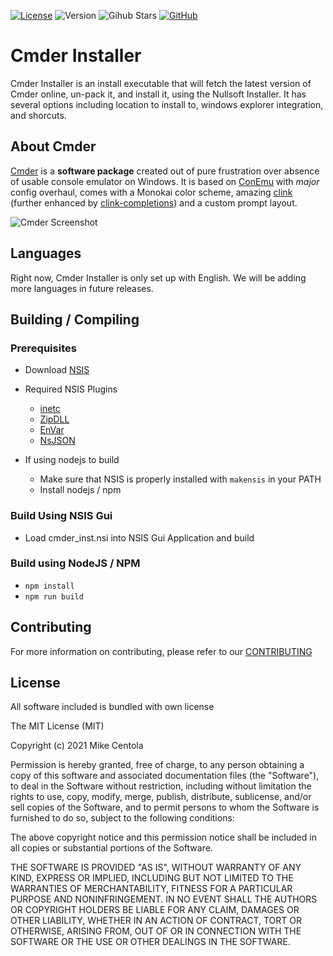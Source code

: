 [![License](https://img.shields.io/github/license/mikecentola/cmder_inst.svg)](https://github.com/mikecentola/cmder_inst/blob/master/LICENSE) ![Version](https://img.shields.io/github/release/mikecentola/cmder_inst.svg) ![Gihub Stars](https://badgen.net/github/stars/mikecentola/cmder_inst)
[![GitHub](https://badgen.net/github/issues/mikecentola/cmder_inst)](https://github.com/appliedengdesign/vscode-gcode-syntax)

# Cmder Installer

Cmder Installer is an install executable that will fetch the latest version of Cmder online, un-pack it, and install it, using the Nullsoft Installer. It has several options including location to install to, windows explorer integration, and shorcuts.

## About Cmder

[Cmder](http://Cmder.net) is a **software package** created out of pure frustration over absence of usable console emulator on Windows. It is based on [ConEmu](https://conemu.github.io/) with *major* config overhaul, comes with a Monokai color scheme, amazing [clink](https://github.com/mridgers/clink) (further enhanced by [clink-completions](https://github.com/vladimir-kotikov/clink-completions)) and a custom prompt layout.

![Cmder Screenshot](http://i.imgur.com/g1nNf0I.png)

## Languages

Right now, Cmder Installer is only set up with English. We will be adding more languages in future releases.

## Building / Compiling

### Prerequisites

- Download [NSIS](http://nsis.sourceforge.net)
- Required NSIS Plugins
  - [inetc](https://nsis.sourceforge.io/Inetc_plug-in)
  - [ZipDLL](https://nsis.sourceforge.io/ZipDLL_plug-in)
  - [EnVar](https://nsis.sourceforge.io/EnVar_plug-in)
  - [NsJSON](https://nsis.sourceforge.io/NsJSON_plug-in)

- If using nodejs to build
  - Make sure that NSIS is properly installed with `makensis` in your PATH
  - Install nodejs / npm
  
### Build Using NSIS Gui

- Load cmder_inst.nsi into NSIS Gui Application and build

### Build using NodeJS / NPM

- `npm install`
- `npm run build`

## Contributing

For more information on contributing, please refer to our [CONTRIBUTING](https://github.com/mikecentola/cmder-inst/blob/master/CONTRIBUTING.md)

## License

All software included is bundled with own license

The MIT License (MIT)

Copyright (c) 2021 Mike Centola

Permission is hereby granted, free of charge, to any person obtaining a copy
of this software and associated documentation files (the "Software"), to deal
in the Software without restriction, including without limitation the rights
to use, copy, modify, merge, publish, distribute, sublicense, and/or sell
copies of the Software, and to permit persons to whom the Software is
furnished to do so, subject to the following conditions:

The above copyright notice and this permission notice shall be included in
all copies or substantial portions of the Software.

THE SOFTWARE IS PROVIDED "AS IS", WITHOUT WARRANTY OF ANY KIND, EXPRESS OR
IMPLIED, INCLUDING BUT NOT LIMITED TO THE WARRANTIES OF MERCHANTABILITY,
FITNESS FOR A PARTICULAR PURPOSE AND NONINFRINGEMENT. IN NO EVENT SHALL THE
AUTHORS OR COPYRIGHT HOLDERS BE LIABLE FOR ANY CLAIM, DAMAGES OR OTHER
LIABILITY, WHETHER IN AN ACTION OF CONTRACT, TORT OR OTHERWISE, ARISING FROM,
OUT OF OR IN CONNECTION WITH THE SOFTWARE OR THE USE OR OTHER DEALINGS IN
THE SOFTWARE.

